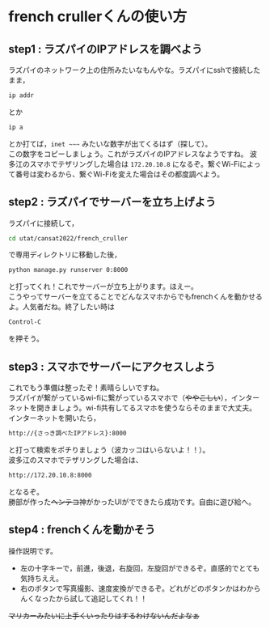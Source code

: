 # french crullerくんの使い方

## step1 : ラズパイのIPアドレスを調べよう

ラズパイのネットワーク上の住所みたいなもんやな。ラズパイにsshで接続したまま，
```bash
ip addr
```
とか
```bash
ip a
```
とか打てば，`inet ~~~` みたいな数字が出てくるはず（探して）。  
この数字をコピーしましょう。これがラズパイのIPアドレスなようですね。
波多江のスマホでテザリングした場合は `172.20.10.8` になるぞ。繋ぐWi-Fiによって番号は変わるから、繋ぐWi-Fiを変えた場合はその都度調べよう。

## step2 : ラズパイでサーバーを立ち上げよう
 
ラズパイに接続して，
```bash
cd utat/cansat2022/french_cruller
```
で専用ディレクトリに移動した後，
```bash
python manage.py runserver 0:8000
```
と打ってくれ！これでサーバーが立ち上がります。ほえー。  
こうやってサーバーを立てることでどんなスマホからでもfrenchくんを動かせるよ。人気者だね。終了したい時は
```bash
Control-C
```
を押そう。

## step3 : スマホでサーバーにアクセスしよう

これでもう準備は整ったぞ！素晴らしいですね。  
ラズパイが繋がっているwi-fiに繋がっているスマホで（~~ややこしい~~），インターネットを開きましょう。wi-fi共有してるスマホを使うならそのままで大丈夫。
インターネットを開いたら，
```bash
http://{さっき調べたIPアドレス}:8000
```
と打って検索をポチりましょう（波カッコはいらないよ！！）。  
波多江のスマホでテザリングした場合は、
```bash
http://172.20.10.8:8000
```
となるぞ。  
勝部が作った~~ヘンテコ~~神がかったUIがでできたら成功です。自由に遊び給へ。

## step4 : frenchくんを動かそう

操作説明です。  
* 左の十字キーで，前進，後退，右旋回，左旋回ができるぞ。直感的でとても気持ちええ。  
* 右のボタンで写真撮影、速度変換ができるぞ。どれがどのボタンかはわからんくなったから試して追記してくれ！！

~~マリカーみたいに上手くいったりはするわけないんだよなぁ~~

